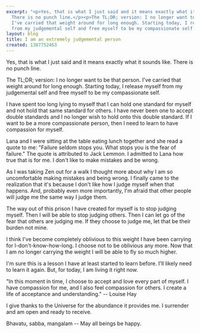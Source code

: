 ```yaml
---
excerpt: "<p>Yes, that is what I just said and it means exactly what it sounds like.
  There is no punch line.</p><p>The TL;DR; version: I no longer want to be that person.
  I've carried that weight around for long enough. Starting today, I release myself
  from my judgemental self and free myself to be my compassionate self.</p>"
layout: blog
title: I am an extremely judgemental person
created: 1387752463
---
```

<p>Yes, that is what I just said and it means exactly what it sounds like. There is no punch line.</p><p>The TL;DR; version: I no longer want to be that person. I've carried that weight around for long enough. Starting today, I release myself from my judgemental self and free myself to be my compassionate self.</p><p>I have spent too long lying to myself that I can hold one standard for myself and not hold that same standard for others. I have never been one to accept double standards and I no longer wish to hold onto this double standard. If I want to be a more compassionate person, then I need to learn to have compassion for myself.</p><p>Lana and I were sitting at the table eating lunch together and she read a quote to me: "Failure seldom stops you. What stops you is the fear of failure." The quote is attributed to Jack Lemmon. I admitted to Lana how true that is for me. I don't like to make mistakes and be wrong.</p><p>As I was taking Zen out for a walk I thought more about why I am so uncomfortable making mistakes and being wrong. I finally came to the realization that it's because I don't like how I judge myself when that happens. And, probably even more importantly, I'm afraid that other people will judge me the same way I judge them.</p><p>The way out of this prison I have created for myself is to stop judging myself. Then I will be able to stop judging others. Then I can let go of the fear that others are judging me. If they choose to judge me, let that be their burden not mine.</p><p>I think I've become completely oblivious to this weight I have been carrying for I-don't-know-how-long. I choose not to be oblivious any more. Now that I am no longer carrying the weight I will be able to fly so much higher.</p><p>I'm sure this is a lesson I have at least started to learn before. I'll likely need to learn it again. But, for today, I am living it right now.</p><p>"In this moment in time, I choose to accept and love every part of myself. I have compassion for me, and I also feel compassion for others. I create a life of acceptance and understanding." -- Louise Hay</p><p>I give thanks to the Universe for the abundance it provides me. I surrender and am open and ready to receive.</p><p>Bhavatu, sabba, mangalam -- May all beings be happy.</p>
